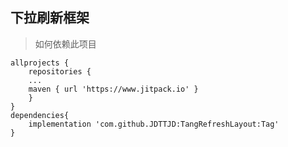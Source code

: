 
## 下拉刷新框架

>如何依赖此项目

    allprojects {
        repositories {
        ...
        maven { url 'https://www.jitpack.io' }
        }
    }
    dependencies{
        implementation 'com.github.JDTTJD:TangRefreshLayout:Tag'
    }